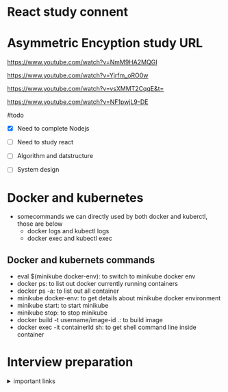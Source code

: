 # React study connent
# Asymmetric Encyption study URL

https://www.youtube.com/watch?v=NmM9HA2MQGI

https://www.youtube.com/watch?v=Yjrfm_oRO0w

https://www.youtube.com/watch?v=vsXMMT2CqqE&t=

https://www.youtube.com/watch?v=NF1pwjL9-DE

#todo
- [X] Need to complete Nodejs
- [ ] Need to study react
- [ ] Algorithm and datstructure
- [ ] System design


# Docker and kubernetes
- somecommands we can directly used by both docker and kuberctl, those are below
	- docker logs and kubectl logs
	- docker exec and kubectl exec
## Docker and kubernets commands
- eval $(minikube docker-env): to switch to minikube docker env
- docker ps: to list out docker currently running containers
- docker ps -a: to list out all container
- minikube docker-env: to get details about minikube docker environment
- minikube start: to start minikube
- minikube stop: to stop minikube
- docker build -t username/image-id .: to build image
- docker exec -it containerId sh: to get shell command line inside container

# Interview preparation
<details>
	<summary>important links</summary>
	- [Github jwasham](https://github.com/jwasham/coding-interview-university)
	- [Quora 500 Problem sets](https://techiedelight.quora.com/500-Data-Structures-and-Algorithms-interview-questions-and-their-solutions)
	
<details/>
